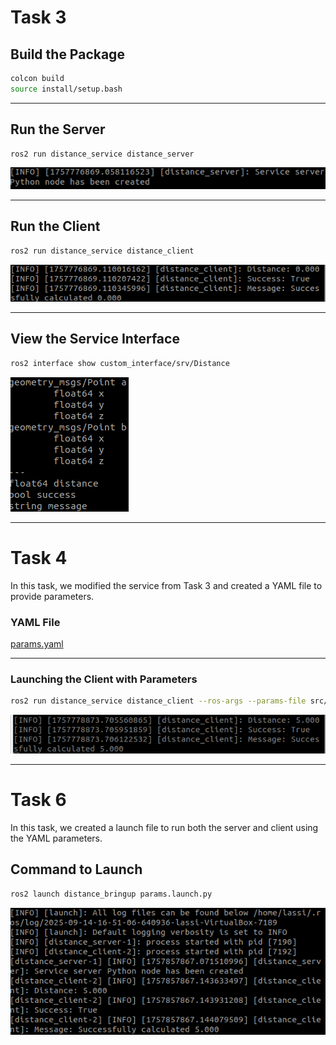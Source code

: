 # Task 3

## Build the Package

```bash
colcon build
source install/setup.bash
```

---

## Run the Server

```bash
ros2 run distance_service distance_server
```

![Server Output](task3_server_output.png)

---

## Run the Client

```bash
ros2 run distance_service distance_client
```

![Client Output](task3_client_output.png)

---

## View the Service Interface

```bash
ros2 interface show custom_interface/srv/Distance
```

![Service Interface](task3_interface.png)

---

# Task 4

In this task, we modified the service from Task 3 and created a YAML file to provide parameters.

### YAML File

[params.yaml](distance_service/config/params.yaml)

---

### Launching the Client with Parameters

```bash
ros2 run distance_service distance_client --ros-args --params-file src/distance_service/config/params.yaml
```

![Client with YAML Parameters](task4_client.png)

---

# Task 6 

In this task, we created a launch file to run both the server and client using the YAML parameters.

## Command to Launch

```bash
ros2 launch distance_bringup params.launch.py
```

![Launch Output](task6_launch.png)
